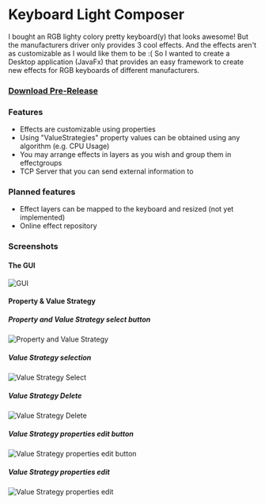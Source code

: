 # Keyboard Light Composer

I bought an RGB lighty colory pretty keyboard(y) that looks awesome! But the manufacturers driver only provides 3 cool effects. And the effects aren't as customizable as I would like them to be :(
So I wanted to create a Desktop application (JavaFx) that provides an easy framework to create new effects for RGB keyboards of different manufacturers.

### [Download Pre-Release](https://github.com/enoy19/keyboard-light-composer/releases)

### Features
  * Effects are customizable using properties
  * Using "ValueStrategies" property values can be obtained using any algorithm (e.g. CPU Usage)
  * You may arrange effects in layers as you wish and group them in effectgroups
  * TCP Server that you can send external information to

### Planned features
  * Effect layers can be mapped to the keyboard and resized (not yet implemented)
  * Online effect repository
  
### Screenshots

#### The GUI
![GUI](https://cloud.githubusercontent.com/assets/24529735/25773446/b7a3d932-327d-11e7-8975-25569552a909.png)

#### Property & Value Strategy

##### Property and Value Strategy select button
![Property and Value Strategy](https://cloud.githubusercontent.com/assets/24529735/25773449/b84f2bf2-327d-11e7-8561-1ad22a81ea07.png)
##### Value Strategy selection
![Value Strategy Select](https://cloud.githubusercontent.com/assets/24529735/25773451/b895f2f8-327d-11e7-912c-2bbbb3c15fa3.png)
##### Value Strategy Delete
![Value Strategy Delete](https://cloud.githubusercontent.com/assets/24529735/25773447/b7d76770-327d-11e7-8135-579dfc9cc8cd.png)
##### Value Strategy properties edit button
![Value Strategy properties edit button](https://cloud.githubusercontent.com/assets/24529735/25773448/b7dc37b4-327d-11e7-924c-f2d1601eb7d5.png)
##### Value Strategy properties edit
![Value Strategy properties edit](https://cloud.githubusercontent.com/assets/24529735/25773450/b88a2964-327d-11e7-94a2-bae5fa11206c.png)
